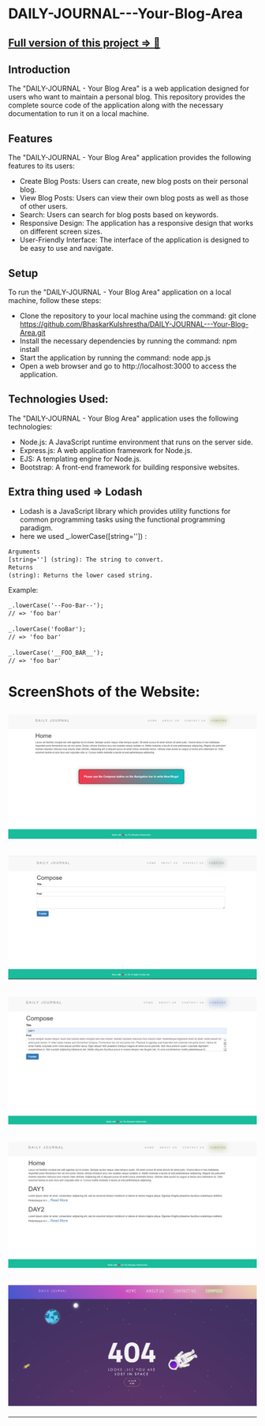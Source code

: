 # DAILY-JOURNAL---Your-Blog-Area

## [Full version of this project => 🔗](https://github.com/BhaskarKulshrestha/Daily-Journal---The-Blog-Website-Full-Version-)

## Introduction
The "DAILY-JOURNAL - Your Blog Area" is a web application designed for users who want to maintain a personal blog. This repository provides the complete source code of the application along with the necessary documentation to run it on a local machine.

## Features
The "DAILY-JOURNAL - Your Blog Area" application provides the following features to its users:
- Create Blog Posts: Users can create, new blog posts on their personal blog.
- View Blog Posts: Users can view their own blog posts as well as those of other users.
- Search: Users can search for blog posts based on keywords.
- Responsive Design: The application has a responsive design that works on different screen sizes.
- User-Friendly Interface: The interface of the application is designed to be easy to use and navigate.

## Setup
To run the "DAILY-JOURNAL - Your Blog Area" application on a local machine, follow these steps:
- Clone the repository to your local machine using the command: git clone https://github.com/BhaskarKulshrestha/DAILY-JOURNAL---Your-Blog-Area.git
- Install the necessary dependencies by running the command: npm install
- Start the application by running the command: node app.js
- Open a web browser and go to http://localhost:3000 to access the application.

## Technologies Used:
The "DAILY-JOURNAL - Your Blog Area" application uses the following technologies:
- Node.js: A JavaScript runtime environment that runs on the server side.
- Express.js: A web application framework for Node.js.
- EJS: A templating engine for Node.js.
- Bootstrap: A front-end framework for building responsive websites.

## Extra thing used => Lodash
- Lodash is a JavaScript library which provides utility functions for common programming tasks using the functional programming paradigm.
- here we used _.lowerCase([string='']) :
```
Arguments
[string=''] (string): The string to convert.
Returns
(string): Returns the lower cased string.
```
Example:
```
_.lowerCase('--Foo-Bar--');
// => 'foo bar'
 
_.lowerCase('fooBar');
// => 'foo bar'
 
_.lowerCase('__FOO_BAR__');
// => 'foo bar'
```

# ScreenShots of the Website:

![](https://github.com/BhaskarKulshrestha/DAILY-JOURNAL---Your-Blog-Area/blob/main/IMAGES/Screenshot%202023-04-18%20220956.png)
------------------------------------------------------------------------------------------------------------------------------
![](https://github.com/BhaskarKulshrestha/DAILY-JOURNAL---Your-Blog-Area/blob/main/IMAGES/Screenshot%202023-04-18%20221052.png)
------------------------------------------------------------------------------------------------------------------------------
![](https://github.com/BhaskarKulshrestha/DAILY-JOURNAL---Your-Blog-Area/blob/main/IMAGES/Screenshot%202023-04-18%20221209.png)
------------------------------------------------------------------------------------------------------------------------------
![](https://github.com/BhaskarKulshrestha/DAILY-JOURNAL---Your-Blog-Area/blob/main/IMAGES/Screenshot%202023-04-18%20221240.png)
------------------------------------------------------------------------------------------------------------------------------
![](https://github.com/BhaskarKulshrestha/DAILY-JOURNAL---Your-Blog-Area/blob/main/IMAGES/Screenshot%202023-04-18%20221332.png)
------------------------------------------------------------------------------------------------------------------------------
------------------------------------------------------------------------------------------------------------------------------

